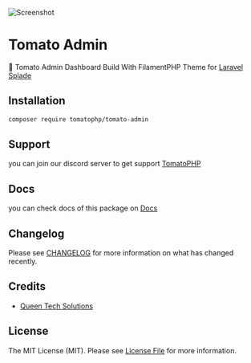 ![Screenshot](https://github.com/tomatophp/tomato-admin/blob/master/art/screenshot.png)

# Tomato Admin

🍅 Tomato Admin Dashboard Build With FilamentPHP Theme for [Laravel Splade](https://splade.dev/)

## Installation

```bash
composer require tomatophp/tomato-admin
```

## Support

you can join our discord server to get support [TomatoPHP](https://discord.gg/Xqmt35Uh)

## Docs

you can check docs of this package on [Docs](https://docs.tomatophp.com/tomato-admin)


## Changelog

Please see [CHANGELOG](CHANGELOG.md) for more information on what has changed recently.

## Credits

- [Queen Tech Solutions](https://github.com/queents)

## License

The MIT License (MIT). Please see [License File](LICENSE.md) for more information.
